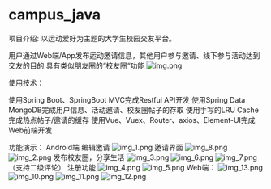 # campus_java
项目介绍: 以运动爱好为主题的大学生校园交友平台。

用户通过Web端/App发布运动邀请信息，其他用户参与邀请、线下参与活动达到交友的目的
具有类似朋友圈的“校友圈“功能
![img.png](img.png)

使用技术：

使用Spring Boot、SpringBoot MVC完成Restful API开发
使用Spring Data MongoDB完成用户信息、活动邀请、校友圈帖子的存取
使用手写的LRU Cache完成热点帖子/邀请的缓存
使用Vue、Vuex、Router、axios、Element-UI完成Web前端开发

功能演示：
Android端
编辑邀请
![img_1.png](img_1.png)
邀请界面
![img_8.png](img_8.png)
![img_2.png](img_2.png)
发布校友圈，分享生活
![img_3.png](img_3.png)
![img_6.png](img_6.png)
![img_7.png](img_7.png)（支持二级评论）
注册功能
![img_4.png](img_4.png)
![img_5.png](img_5.png)
Web端： 
![img_13.png](img_13.png)
![img_10.png](img_10.png)
![img_11.png](img_11.png)
![img_12.png](img_12.png)
  